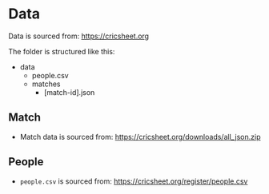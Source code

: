 # Data
Data is sourced from: https://cricsheet.org

The folder is structured like this:
- data
    - people.csv
    - matches
        - [match-id].json

## Match
- Match data is sourced from: https://cricsheet.org/downloads/all_json.zip

## People
- `people.csv` is sourced from: https://cricsheet.org/register/people.csv
